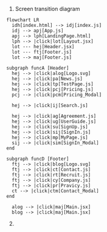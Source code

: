 
1. Screen transition diagram
```mermaid
flowchart LR
  idh[index.html] --> idj[index.js]
  idj --> apj[App.js]
  apj --> lph[LandingPage.html]
  lph --> |click|lot[Layout.jsx]
  lot --- hej[Header.jsx]
  lot --- ftj[Footer.js]
  lot --> maj[Footer.js]

subgraph funcA [Header]
  hej --> |click|alog[Logo.svg]
  hej --> |click|pa[News.js]
  hej --> |click|tp[TestPage.js]
  hej --> |click|pcj[Pricing.js]
  pcj --> |click|pcm[Pricing_Modal]

  hej --> |click|ij[Search.js]

  hej --> |click|ag[Agreement.js]
  hej --> |click|ug[UserGuide.js]
  hej --> |click|su[SignUp.js]
  hej --> |click|sij[SignIn.js]
  hej --> |click|mp[MyPage.js]
  sij --> |click|sim[SignIn_Modal]
end

subgraph funcD [Footer]
  ftj --> |click|blog[Logo.svg]
  ftj --> |click|ct[Contact.js]
  ftj --> |click|rt[Recruit.js]
  ftj --> |click|cy[Company.js]
  ftj --> |click|pr[Pravicy.js]
  ct --> |click|ctm[Contact_Modal]
end

  alog --> |click|maj[Main.jsx]
  blog --> |click|maj[Main.jsx]

```
2. 

<!--

# Getting Started with Create React App

This project was bootstrapped with [Create React App](https://github.com/facebook/create-react-app).

## Available Scripts

In the project directory, you can run:

### `npm start`

Runs the app in the development mode.\
Open [http://localhost:3000](http://localhost:3000) to view it in your browser.

The page will reload when you make changes.\
You may also see any lint errors in the console.

### `npm test`

Launches the test runner in the interactive watch mode.\
See the section about [running tests](https://facebook.github.io/create-react-app/docs/running-tests) for more information.

### `npm run build`

Builds the app for production to the `build` folder.\
It correctly bundles React in production mode and optimizes the build for the best performance.

The build is minified and the filenames include the hashes.\
Your app is ready to be deployed!

See the section about [deployment](https://facebook.github.io/create-react-app/docs/deployment) for more information.

### `npm run eject`

**Note: this is a one-way operation. Once you `eject`, you can't go back!**

If you aren't satisfied with the build tool and configuration choices, you can `eject` at any time. This command will remove the single build dependency from your project.

Instead, it will copy all the configuration files and the transitive dependencies (webpack, Babel, ESLint, etc) right into your project so you have full control over them. All of the commands except `eject` will still work, but they will point to the copied scripts so you can tweak them. At this point you're on your own.

You don't have to ever use `eject`. The curated feature set is suitable for small and middle deployments, and you shouldn't feel obligated to use this feature. However we understand that this tool wouldn't be useful if you couldn't customize it when you are ready for it.

## Learn More

You can learn more in the [Create React App documentation](https://facebook.github.io/create-react-app/docs/getting-started).

To learn React, check out the [React documentation](https://reactjs.org/).

### Code Splitting

This section has moved here: [https://facebook.github.io/create-react-app/docs/code-splitting](https://facebook.github.io/create-react-app/docs/code-splitting)

### Analyzing the Bundle Size

This section has moved here: [https://facebook.github.io/create-react-app/docs/analyzing-the-bundle-size](https://facebook.github.io/create-react-app/docs/analyzing-the-bundle-size)

### Making a Progressive Web App

This section has moved here: [https://facebook.github.io/create-react-app/docs/making-a-progressive-web-app](https://facebook.github.io/create-react-app/docs/making-a-progressive-web-app)

### Advanced Configuration

This section has moved here: [https://facebook.github.io/create-react-app/docs/advanced-configuration](https://facebook.github.io/create-react-app/docs/advanced-configuration)

### Deployment

This section has moved here: [https://facebook.github.io/create-react-app/docs/deployment](https://facebook.github.io/create-react-app/docs/deployment)

### `npm run build` fails to minify

This section has moved here: [https://facebook.github.io/create-react-app/docs/troubleshooting#npm-run-build-fails-to-minify](https://facebook.github.io/create-react-app/docs/troubleshooting#npm-run-build-fails-to-minify)

-->